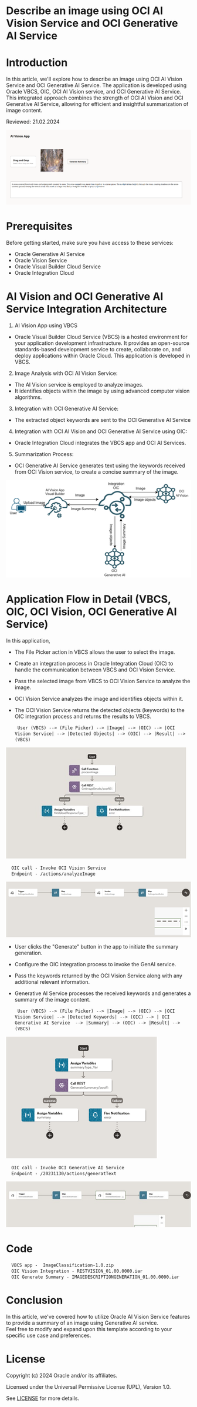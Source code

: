 # Describe an image using OCI AI Vision Service and OCI Generative AI Service

# Introduction
In this article, we'll explore how to describe an image using OCI AI Vision Service and OCI Generative AI Service.
The application is developed using Oracle VBCS, OIC, OCI AI Vision service, and OCI Generative AI Service.
This integrated approach combines the strength of OCI AI Vision and OCI Generative AI Service, allowing for efficient and insightful summarization of image content.


Reviewed: 21.02.2024

<img src="./files/AIVisionApp.jpg"></img>


# Prerequisites

Before getting started, make sure you have access to these services:

- Oracle Generative AI Service
- Oracle Vision Service
- Oracle Visual Builder Cloud Service
- Oracle Integration Cloud

# AI Vision and OCI Generative AI Service Integration Architecture

1. AI Vision App using VBCS
- Oracle Visual Builder Cloud Service (VBCS) is a hosted environment for your application development infrastructure. It provides an open-source standards-based development service to create, collaborate on, and deploy applications within Oracle Cloud. This application is developed in VBCS.

2. Image Analysis with OCI AI Vision Service:
- The AI Vision service is employed to analyze images.
- It identifies objects within the image by using advanced computer vision algorithms.

3. Integration with OCI Generative AI Service:
- The extracted object keywords are sent to the OCI Generative AI Service

4. Integration with OCI AI Vision and OCI Generative AI Service using OIC:
- Oracle Integration Cloud integrates the VBCS app and OCI AI Services.

5. Summarization Process:
- OCI Generative AI Service generates text using the keywords received from OCI Vision service, to create a concise summary of the image.

<img src="./files/AIVisionAppArch.svg"></img>

# Application Flow in Detail (VBCS, OIC, OCI Vision, OCI Generative AI Service)

In this application,
-	The File Picker action in VBCS allows the user to select the image. 
-	Create an integration process in Oracle Integration Cloud (OIC) to handle the communication between   VBCS and OCI Vision Service.
-	Pass the selected image from VBCS to OCI Vision Service to analyze the image.
-	OCI Vision Service analyzes the image and identifies objects within it.
-	The OCI Vision Service returns the detected objects (keywords) to the OIC integration process and returns the results to VBCS.

         User (VBCS) --> (File Picker) --> |Image| --> (OIC) --> |OCI Vision Service| --> |Detected Objects| --> (OIC) --> |Result| --> (VBCS)

   <img src="./files/VBCS_Vision.jpg">
      </img>

      OIC call - Invoke OCI Vision Service
      Endpoint - /actions/analyzeImage

   <img src="./files/OIC_VisionService.jpg">
      </img>

-	User clicks the "Generate" button in the app to initiate the summary generation.
-	Configure the OIC integration process to invoke the GenAI service.
-	Pass the keywords returned by the OCI Vision Service along with any additional relevant information.
-	Generative AI Service processes the received keywords and generates a summary of the image content.

         User (VBCS) --> (File Picker) --> |Image| --> (OIC) --> |OCI Vision Service| --> |Detected Keywords| --> (OIC) --> | OCI Generative AI Service  --> |Summary| --> (OIC) --> |Result| --> (VBCS)

   <img src="./files/VBCS_GenerateSummary.jpg">
      </img>

      OIC call - Invoke OCI Generative AI Service
      Endpoint - /20231130/actions/generatText
   <img src="./files/OIC_GenerateSummary.jpg">
      </img>

# Code
      VBCS app -  ImageClassification-1.0.zip
      OIC Vision Integration - RESTVISION_01.00.0000.iar
      OIC Generate Summary - IMAGEDESCRIPTIONGENERATION_01.00.0000.iar

# Conclusion

In this article, we've covered how to utilize Oracle AI Vision Service features to provide a summary of an image using Generative AI service.  
Feel free to modify and expand upon this template according to your specific use case and preferences.

# License
 
Copyright (c) 2024 Oracle and/or its affiliates.
 
Licensed under the Universal Permissive License (UPL), Version 1.0.
 
See [LICENSE](https://github.com/oracle-devrel/technology-engineering/blob/main/LICENSE) for more details.
	
